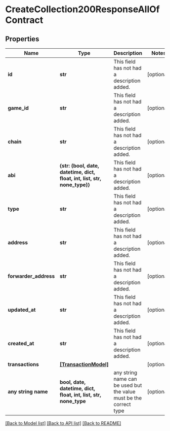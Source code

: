 # CreateCollection200ResponseAllOfContract


## Properties
Name | Type | Description | Notes
------------ | ------------- | ------------- | -------------
**id** | **str** | This field has not had a description added. | [optional] 
**game_id** | **str** | This field has not had a description added. | [optional] 
**chain** | **str** | This field has not had a description added. | [optional] 
**abi** | **{str: (bool, date, datetime, dict, float, int, list, str, none_type)}** | This field has not had a description added. | [optional] 
**type** | **str** | This field has not had a description added. | [optional] 
**address** | **str** | This field has not had a description added. | [optional] 
**forwarder_address** | **str** | This field has not had a description added. | [optional] 
**updated_at** | **str** | This field has not had a description added. | [optional] 
**created_at** | **str** | This field has not had a description added. | [optional] 
**transactions** | [**[TransactionModel]**](TransactionModel.md) |  | [optional] 
**any string name** | **bool, date, datetime, dict, float, int, list, str, none_type** | any string name can be used but the value must be the correct type | [optional]

[[Back to Model list]](../README.md#documentation-for-models) [[Back to API list]](../README.md#documentation-for-api-endpoints) [[Back to README]](../README.md)


